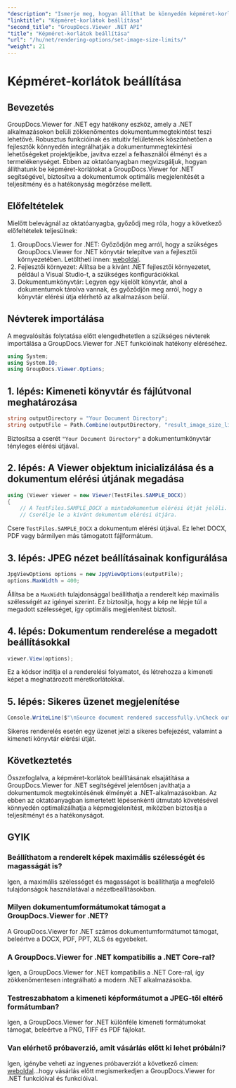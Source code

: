 ```yaml
---
"description": "Ismerje meg, hogyan állíthat be könnyedén képméret-korlátokat .NET alkalmazásokban a GroupDocs.Viewer for .NET segítségével, amivel javíthatja a dokumentumok megtekintésének élményét."
"linktitle": "Képméret-korlátok beállítása"
"second_title": "GroupDocs.Viewer .NET API"
"title": "Képméret-korlátok beállítása"
"url": "/hu/net/rendering-options/set-image-size-limits/"
"weight": 21
---
```


# Képméret-korlátok beállítása

## Bevezetés
GroupDocs.Viewer for .NET egy hatékony eszköz, amely a .NET alkalmazásokon belüli zökkenőmentes dokumentummegtekintést teszi lehetővé. Robusztus funkcióinak és intuitív felületének köszönhetően a fejlesztők könnyedén integrálhatják a dokumentummegtekintési lehetőségeket projektjeikbe, javítva ezzel a felhasználói élményt és a termelékenységet. Ebben az oktatóanyagban megvizsgáljuk, hogyan állíthatunk be képméret-korlátokat a GroupDocs.Viewer for .NET segítségével, biztosítva a dokumentumok optimális megjelenítését a teljesítmény és a hatékonyság megőrzése mellett.
## Előfeltételek
Mielőtt belevágnál az oktatóanyagba, győződj meg róla, hogy a következő előfeltételek teljesülnek:
1. GroupDocs.Viewer for .NET: Győződjön meg arról, hogy a szükséges GroupDocs.Viewer for .NET könyvtár telepítve van a fejlesztői környezetében. Letöltheti innen: [weboldal](https://releases.groupdocs.com/viewer/net/).
2. Fejlesztői környezet: Állítsa be a kívánt .NET fejlesztői környezetet, például a Visual Studio-t, a szükséges konfigurációkkal.
3. Dokumentumkönyvtár: Legyen egy kijelölt könyvtár, ahol a dokumentumok tárolva vannak, és győződjön meg arról, hogy a könyvtár elérési útja elérhető az alkalmazáson belül.

## Névterek importálása
A megvalósítás folytatása előtt elengedhetetlen a szükséges névterek importálása a GroupDocs.Viewer for .NET funkcióinak hatékony eléréséhez.
```csharp
using System;
using System.IO;
using GroupDocs.Viewer.Options;
```
## 1. lépés: Kimeneti könyvtár és fájlútvonal meghatározása
```csharp
string outputDirectory = "Your Document Directory";
string outputFile = Path.Combine(outputDirectory, "result_image_size_limit.jpg");
```
Biztosítsa a cserét `"Your Document Directory"` a dokumentumkönyvtár tényleges elérési útjával.
## 2. lépés: A Viewer objektum inicializálása és a dokumentum elérési útjának megadása
```csharp
using (Viewer viewer = new Viewer(TestFiles.SAMPLE_DOCX))
{
    // A TestFiles.SAMPLE_DOCX a mintadokumentum elérési útját jelöli.
    // Cserélje le a kívánt dokumentum elérési útjára.
```
Csere `TestFiles.SAMPLE_DOCX` a dokumentum elérési útjával. Ez lehet DOCX, PDF vagy bármilyen más támogatott fájlformátum.
## 3. lépés: JPEG nézet beállításainak konfigurálása
```csharp
JpgViewOptions options = new JpgViewOptions(outputFile);
options.MaxWidth = 400;
```
Állítsa be a `MaxWidth` tulajdonsággal beállíthatja a renderelt kép maximális szélességét az igényei szerint. Ez biztosítja, hogy a kép ne lépje túl a megadott szélességet, így optimális megjelenítést biztosít.
## 4. lépés: Dokumentum renderelése a megadott beállításokkal
```csharp
viewer.View(options);
```
Ez a kódsor indítja el a renderelési folyamatot, és létrehozza a kimeneti képet a meghatározott méretkorlátokkal.
## 5. lépés: Sikeres üzenet megjelenítése
```csharp
Console.WriteLine($"\nSource document rendered successfully.\nCheck output in {outputDirectory}.");
```
Sikeres renderelés esetén egy üzenet jelzi a sikeres befejezést, valamint a kimeneti könyvtár elérési útját.

## Következtetés
Összefoglalva, a képméret-korlátok beállításának elsajátítása a GroupDocs.Viewer for .NET segítségével jelentősen javíthatja a dokumentumok megtekintésének élményét a .NET-alkalmazásokban. Az ebben az oktatóanyagban ismertetett lépésenkénti útmutató követésével könnyedén optimalizálhatja a képmegjelenítést, miközben biztosítja a teljesítményt és a hatékonyságot.
## GYIK
### Beállíthatom a renderelt képek maximális szélességét és magasságát is?
Igen, a maximális szélességet és magasságot is beállíthatja a megfelelő tulajdonságok használatával a nézetbeállításokban.
### Milyen dokumentumformátumokat támogat a GroupDocs.Viewer for .NET?
A GroupDocs.Viewer for .NET számos dokumentumformátumot támogat, beleértve a DOCX, PDF, PPT, XLS és egyebeket.
### A GroupDocs.Viewer for .NET kompatibilis a .NET Core-ral?
Igen, a GroupDocs.Viewer for .NET kompatibilis a .NET Core-ral, így zökkenőmentesen integrálható a modern .NET alkalmazásokba.
### Testreszabhatom a kimeneti képformátumot a JPEG-től eltérő formátumban?
Igen, a GroupDocs.Viewer for .NET különféle kimeneti formátumokat támogat, beleértve a PNG, TIFF és PDF fájlokat.
### Van elérhető próbaverzió, amit vásárlás előtt ki lehet próbálni?
Igen, igénybe veheti az ingyenes próbaverziót a következő címen: [weboldal](https://releases.groupdocs.com/viewer/net/)...hogy vásárlás előtt megismerkedjen a GroupDocs.Viewer for .NET funkcióival és funkcióival.